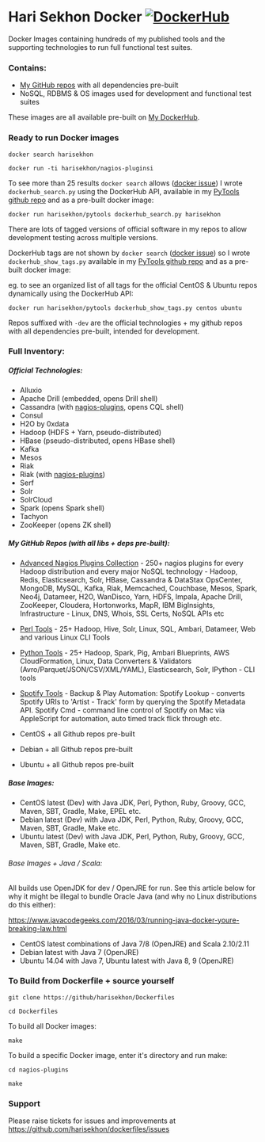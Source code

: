 Hari Sekhon Docker [![DockerHub](https://img.shields.io/badge/docker-available-blue.svg)](https://hub.docker.com/u/harisekhon/)
=========================

Docker Images containing hundreds of my published tools and the supporting technologies to run full functional test suites.

### Contains:

* [My GitHub repos](https://github.com/HariSekhon) with all dependencies pre-built
* NoSQL, RDBMS & OS images used for development and functional test suites

These images are all available pre-built on [My DockerHub](https://hub.docker.com/u/harisekhon/).

### Ready to run Docker images

```
docker search harisekhon

docker run -ti harisekhon/nagios-pluginsi
```

To see more than 25 results ```docker search``` allows ([docker issue](https://github.com/docker/docker/issues/23055)) I wrote ```dockerhub_search.py``` using the DockerHub API, available in my [PyTools github repo](https://github.com/harisekhon/pytools) and as a pre-built docker image:
```
docker run harisekhon/pytools dockerhub_search.py harisekhon
```

There are lots of tagged versions of official software in my repos to allow development testing across multiple versions.

DockerHub tags are not shown by ```docker search``` ([docker issue](https://github.com/docker/docker/issues/17238)) so I wrote ```dockerhub_show_tags.py``` available in my [PyTools github repo](https://github.com/harisekhon/pytools) and as a pre-built docker image:

eg. to see an organized list of all tags for the official CentOS & Ubuntu repos dynamically using the DockerHub API:
```
docker run harisekhon/pytools dockerhub_show_tags.py centos ubuntu
```

Repos suffixed with ```-dev``` are the official technologies + my github repos with all dependencies pre-built, intended for development.

### Full Inventory:

##### Official Technologies:

- Alluxio
- Apache Drill (embedded, opens Drill shell)
- Cassandra (with [nagios-plugins](https://github.com/harisekhon/nagios-plugins), opens CQL shell)
- Consul
- H2O by 0xdata
- Hadoop (HDFS + Yarn, pseudo-distributed)
- HBase (pseudo-distributed, opens HBase shell)
- Kafka
- Mesos
- Riak
- Riak (with [nagios-plugins](https://github.com/harisekhon/nagios-plugins))
- Serf
- Solr
- SolrCloud
- Spark (opens Spark shell)
- Tachyon
- ZooKeeper (opens ZK shell)

##### My GitHub Repos (with all libs + deps pre-built):

- [Advanced Nagios Plugins Collection](https://github.com/harisekhon/nagios-plugins) - 250+ nagios plugins for every Hadoop distribution and every major NoSQL technology - Hadoop, Redis, Elasticsearch, Solr, HBase, Cassandra & DataStax OpsCenter, MongoDB, MySQL, Kafka, Riak, Memcached, Couchbase, Mesos, Spark, Neo4j, Datameer, H2O, WanDisco, Yarn, HDFS, Impala, Apache Drill, ZooKeeper, Cloudera, Hortonworks, MapR, IBM BigInsights, Infrastructure - Linux, DNS, Whois, SSL Certs, NoSQL APIs etc
- [Perl Tools](https://github.com/harisekhon/tools) - 25+ Hadoop, Hive, Solr, Linux, SQL, Ambari, Datameer, Web and various Linux CLI Tools
- [Python Tools](https://github.com/harisekhon/pytools) - 25+ Hadoop, Spark, Pig, Ambari Blueprints, AWS CloudFormation, Linux, Data Converters & Validators (Avro/Parquet/JSON/CSV/XML/YAML), Elasticsearch, Solr, IPython - CLI tools
- [Spotify Tools](https://github.com/harisekhon/spotify-tools) - Backup & Play Automation: Spotify Lookup - converts Spotify URIs to 'Artist - Track' form by querying the Spotify Metadata API. Spotify Cmd - command line control of Spotify on Mac via AppleScript for automation, auto timed track flick through etc.

- CentOS + all Github repos pre-built
- Debian + all Github repos pre-built
- Ubuntu + all Github repos pre-built

##### Base Images:

- CentOS latest (Dev) with Java JDK, Perl, Python, Ruby, Groovy, GCC, Maven, SBT, Gradle, Make, EPEL etc.
- Debian latest (Dev) with Java JDK, Perl, Python, Ruby, Groovy, GCC, Maven, SBT, Gradle, Make etc.
- Ubuntu latest (Dev) with Java JDK, Perl, Python, Ruby, Groovy, GCC, Maven, SBT, Gradle, Make etc.

###### Base Images + Java / Scala:

All builds use OpenJDK for dev / OpenJRE for run. See this article below for why it might be illegal to bundle Oracle Java (and why no Linux distributions do this either):

https://www.javacodegeeks.com/2016/03/running-java-docker-youre-breaking-law.html

- CentOS latest combinations of Java 7/8 (OpenJRE) and Scala 2.10/2.11
- Debian latest with Java 7 (OpenJRE)
- Ubuntu 14.04 with Java 7, Ubuntu latest with Java 8, 9 (OpenJRE)

### To Build from Dockerfile + source yourself

```
git clone https://github/harisekhon/Dockerfiles

cd Dockerfiles
```

To build all Docker images:
```
make
```

To build a specific Docker image, enter it's directory and run make:

```
cd nagios-plugins

make
```

### Support

Please raise tickets for issues and improvements at https://github.com/harisekhon/dockerfiles/issues
